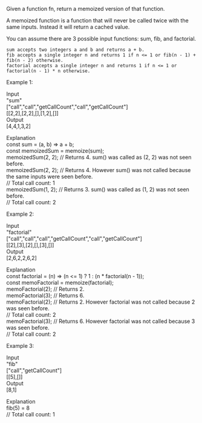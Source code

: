 Given a function fn, return a memoized version of that function.

A memoized function is a function that will never be called twice with the same inputs. Instead it will return a cached value.

You can assume there are 3 possible input functions: sum, fib, and factorial.

    sum accepts two integers a and b and returns a + b.
    fib accepts a single integer n and returns 1 if n <= 1 or fib(n - 1) + fib(n - 2) otherwise.
    factorial accepts a single integer n and returns 1 if n <= 1 or factorial(n - 1) * n otherwise.

 

Example 1:

Input<br/>
"sum"<br/>
["call","call","getCallCount","call","getCallCount"]<br/>
[[2,2],[2,2],[],[1,2],[]]<br/>
Output<br/>
[4,4,1,3,2]<br/>

Explanation<br/>
const sum = (a, b) => a + b;<br/>
const memoizedSum = memoize(sum);<br/>
memoizedSum(2, 2); // Returns 4. sum() was called as (2, 2) was not seen before.<br/>
memoizedSum(2, 2); // Returns 4. However sum() was not called because the same inputs were seen before.<br/>
// Total call count: 1<br/>
memoizedSum(1, 2); // Returns 3. sum() was called as (1, 2) was not seen before.<br/>
// Total call count: 2<br/>

Example 2:

Input<br/>
"factorial"<br/>
["call","call","call","getCallCount","call","getCallCount"]<br/>
[[2],[3],[2],[],[3],[]]<br/>
Output<br/>
[2,6,2,2,6,2]<br/>

Explanation<br/>
const factorial = (n) => (n <= 1) ? 1 : (n * factorial(n - 1));<br/>
const memoFactorial = memoize(factorial);<br/>
memoFactorial(2); // Returns 2.<br/>
memoFactorial(3); // Returns 6.<br/>
memoFactorial(2); // Returns 2. However factorial was not called because 2 was seen before.<br/>
// Total call count: 2<br/>
memoFactorial(3); // Returns 6. However factorial was not called because 3 was seen before.<br/>
// Total call count: 2<br/>

Example 3:

Input<br/>
"fib"<br/>
["call","getCallCount"]<br/>
[[5],[]]<br/>
Output<br/>
[8,1]

Explanation<br/>
fib(5) = 8<br/>
// Total call count: 1

